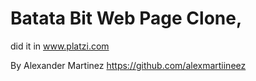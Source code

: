 # Batata Bit Web Page Clone,

did it in www.platzi.com

By Alexander Martinez https://github.com/alexmartiineez